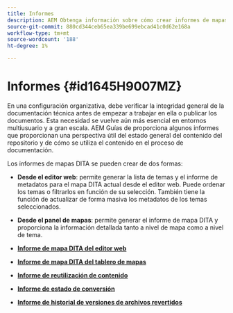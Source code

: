 ```yaml
---
title: Informes
description: AEM Obtenga información sobre cómo crear informes de mapas DITA en las Guías de.
source-git-commit: 880cd344ceb65ea339be699ebcad41c0d62e168a
workflow-type: tm+mt
source-wordcount: '188'
ht-degree: 1%

---
```


# Informes {#id1645H9007MZ}

En una configuración organizativa, debe verificar la integridad general de la documentación técnica antes de empezar a trabajar en ella o publicar los documentos. Esta necesidad se vuelve aún más esencial en entornos multiusuario y a gran escala. AEM Guías de proporciona algunos informes que proporcionan una perspectiva útil del estado general del contenido del repositorio y de cómo se utiliza el contenido en el proceso de documentación.

Los informes de mapas DITA se pueden crear de dos formas:

- **Desde el editor web**: permite generar la lista de temas y el informe de metadatos para el mapa DITA actual desde el editor web. Puede ordenar los temas o filtrarlos en función de su selección. También tiene la función de actualizar de forma masiva los metadatos de los temas seleccionados.
- **Desde el panel de mapas**: permite generar el informe de mapa DITA y proporciona la información detallada tanto a nivel de mapa como a nivel de tema.

- **[Informe de mapa DITA del editor web](reports-web-editor.md)**

- **[Informe de mapa DITA del tablero de mapas](reports-ditamap.md)**

- **[Informe de reutilización de contenido](reports-content-reuse.md)**

- **[Informe de estado de conversión](reports-convertion-status.md)**

- **[Informe de historial de versiones de archivos revertidos](reports-reverted-file-version-history.md)**
